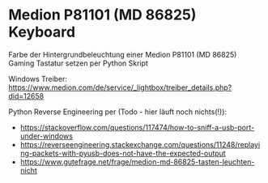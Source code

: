 # Medion P81101 (MD 86825) Keyboard
Farbe der Hintergrundbeleuchtung einer Medion P81101 (MD 86825) Gaming Tastatur setzen per Python Skript

Windows Treiber: https://www.medion.com/de/service/_lightbox/treiber_details.php?did=12658

Python Reverse Engineering per (Todo - hier läuft noch nichts(!)):

* https://stackoverflow.com/questions/117474/how-to-sniff-a-usb-port-under-windows
* https://reverseengineering.stackexchange.com/questions/11248/replaying-packets-with-pyusb-does-not-have-the-expected-output
* https://www.gutefrage.net/frage/medion-md-86825-tasten-leuchten-nicht
